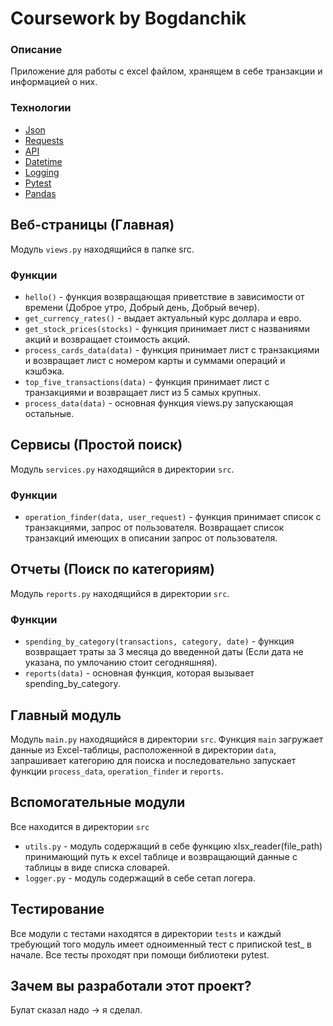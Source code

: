 # Coursework by Bogdanchik
### Описание
Приложение для работы с excel файлом, хранящем в себе транзакции и информацией о них.

### Технологии
- [Json](https://www.json.org/json-en.html)
- [Requests](https://requests.readthedocs.io/en/latest/index.html)
- [API](https://habr.com/ru/articles/667884/)
- [Datetime](https://docs.python.org/3/library/datetime.html)
- [Logging](https://docs.python.org/3/library/logging.html)
- [Pytest](https://docs.pytest.org/en/stable/contents.html)
- [Pandas](https://pandas.pydata.org/docs/) 

## Веб-страницы (Главная)
Модуль `views.py` находящийся в папке src.

### Функции
- `hello()` - функция возвращающая приветствие в зависимости от времени (Доброе утро, Добрый день, Добрый вечер).
- `get_currency_rates()` - выдает актуальный курс доллара и евро.
- `get_stock_prices(stocks)` - функция принимает лист с названиями акций и возвращает стоимость акций.
- `process_cards_data(data)` - функция принимает лист с транзакциями и возвращает лист с номером карты и суммами операций и кэшбэка.
- `top_five_transactions(data)` - функция принимает лист с транзакциями и возвращает лист из 5 самых крупных.
- `process_data(data)` - основная функция views.py запускающая остальные.

## Сервисы (Простой поиск)
Модуль `services.py` находящийся в директории `src`.

### Функции
- `operation_finder(data, user_request)` - функция принимает список с транзакциями, запрос от пользователя. Возвращает список транзакций имеющих в описании запрос от пользователя.

## Отчеты (Поиск по категориям)
Модуль `reports.py` находящийся в директории `src`.

### Функции
- `spending_by_category(transactions, category, date)` - функция возвращает траты за 3 месяца до введенной даты (Если дата не указана, по умлочанию стоит сегодняшняя).
- `reports(data)` - основная функция, которая вызывает spending_by_category.

## Главный модуль
Модуль `main.py` находящийся в директории `src`. 
Функция `main` загружает данные из Excel-таблицы, расположенной в директории `data`, запрашивает категорию для поиска и последовательно запускает функции `process_data`, `operation_finder` и `reports`.

## Вспомогательные модули
Все находится в директории `src`
- `utils.py` - модуль содержащий в себе функцию xlsx_reader(file_path) принимающий путь к excel таблице и возвращающий данные с таблицы в виде списка словарей.
- `logger.py` - модуль содержащий в себе сетап логера.

## Тестирование
Все модули с тестами находятся в директории `tests` и каждый требующий того модуль имеет одноименный тест с припиской test_ в начале.
Все тесты проходят при помощи библиотеки pytest.

## Зачем вы разработали этот проект?
Булат сказал надо -> я сделал.
